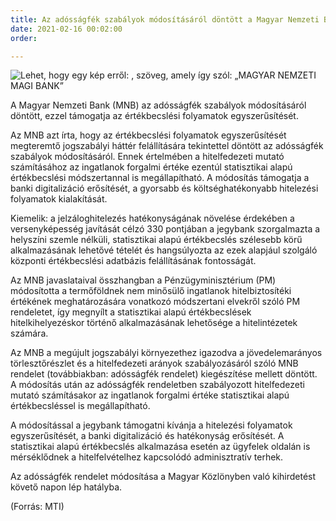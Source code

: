 ```yaml
---
title: Az adósságfék szabályok módosításáról döntött a Magyar Nemzeti Bank
date: 2021-02-16 00:02:00
order: 

---
```

![Lehet, hogy egy kép erről: , szöveg, amely így szól: „MAGYAR NEMZETI MAGI BANK”](https://scontent-vie1-1.xx.fbcdn.net/v/t1.6435-9/161552449_1170397470059756_603537714889707554_n.png?_nc_cat=100&ccb=1-3&_nc_sid=730e14&_nc_ohc=HTjaZ7IuDJcAX_h9o7f&_nc_ht=scontent-vie1-1.xx&oh=f77106226d7b8619c0c9883fa7f3ed07&oe=60D494C8)

A Magyar Nemzeti Bank (MNB) az adósságfék szabályok módosításáról döntött, ezzel támogatja az értékbecslési folyamatok egyszerűsítését.

Az MNB azt írta, hogy az értékbecslési folyamatok egyszerűsítését megteremtő jogszabályi háttér felállítására tekintettel döntött az adósságfék szabályok módosításáról. Ennek értelmében a hitelfedezeti mutató számításához az ingatlanok forgalmi értéke ezentúl statisztikai alapú értékbecslési módszertannal is megállapítható. A módosítás támogatja a banki digitalizáció erősítését, a gyorsabb és költséghatékonyabb hitelezési folyamatok kialakítását.

Kiemelik: a jelzáloghitelezés hatékonyságának növelése érdekében a versenyképesség javítását célzó 330 pontjában a jegybank szorgalmazta a helyszíni szemle nélküli, statisztikai alapú értékbecslés szélesebb körű alkalmazásának lehetővé tételét és hangsúlyozta az ezek alapjául szolgáló központi értékbecslési adatbázis felállításának fontosságát.

Az MNB javaslataival összhangban a Pénzügyminisztérium (PM) módosította a termőföldnek nem minősülő ingatlanok hitelbiztosítéki értékének meghatározására vonatkozó módszertani elvekről szóló PM rendeletet, így megnyílt a statisztikai alapú értékbecslések hitelkihelyezéskor történő alkalmazásának lehetősége a hitelintézetek számára.

Az MNB a megújult jogszabályi környezethez igazodva a jövedelemarányos törlesztőrészlet és a hitelfedezeti arányok szabályozásáról szóló MNB rendelet (továbbiakban: adósságfék rendelet) kiegészítése mellett döntött. A módosítás után az adósságfék rendeletben szabályozott hitelfedezeti mutató számításakor az ingatlanok forgalmi értéke statisztikai alapú értékbecsléssel is megállapítható.

A módosítással a jegybank támogatni kívánja a hitelezési folyamatok egyszerűsítését, a banki digitalizáció és hatékonyság erősítését. A statisztikai alapú értékbecslés alkalmazása esetén az ügyfelek oldalán is mérséklődnek a hitelfelvételhez kapcsolódó adminisztratív terhek.

Az adósságfék rendelet módosítása a Magyar Közlönyben való kihirdetést követő napon lép hatályba.

(Forrás: MTI)